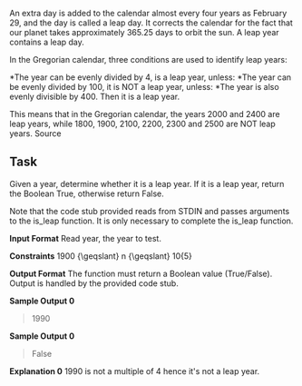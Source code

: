An extra day is added to the calendar almost every four years as February 29, and the day is called a leap day. It corrects the calendar for the fact that our planet takes approximately 365.25 days to orbit the sun. A leap year contains a leap day.

In the Gregorian calendar, three conditions are used to identify leap years:

*The year can be evenly divided by 4, is a leap year, unless:
 *The year can be evenly divided by 100, it is NOT a leap year, unless:
  *The year is also evenly divisible by 400. Then it is a leap year.

This means that in the Gregorian calendar, the years 2000 and 2400 are leap years, while 1800, 1900, 2100, 2200, 2300 and 2500 are NOT leap years. Source


## Task
Given a year, determine whether it is a leap year. If it is a leap year, return the Boolean True, otherwise return False.

Note that the code stub provided reads from STDIN and passes arguments to the is_leap function. It is only necessary to complete the is_leap function.

**Input Format**
Read year, the year to test.

**Constraints**
1900 {\geqslant} n {\geqslant} 10{5}

**Output Format**
The function must return a Boolean value (True/False). Output is handled by the provided code stub.

**Sample Output 0**
>1990

**Sample Output 0**
>False

**Explanation 0**
1990 is not a multiple of 4 hence it's not a leap year.